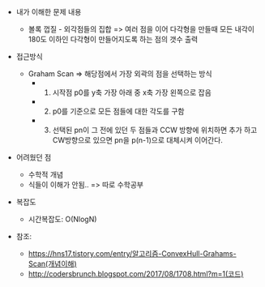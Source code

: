 - 내가 이해한 문제 내용
	- 볼록 껍질 - 외각점들의 집합 => 여러 점을 이어 다각형을 만들때 모든 내각이 180도 이하인 다각형이 만들어지도록 하는 점의 갯수 출력


- 접근방식 
	-  Graham Scan => 해당점에서 가장 외곽의 점을 선택하는 방식
		- 1. 시작점 p0를 y축 가장 아래 중 x축 가장 왼쪽으로 잡음
		- 2. p0를 기준으로 모든 점들에 대한 각도를 구함
		- 3. 선택된 pn이 그 전에 있던 두 점들과 CCW 방향에 위치하면 추가 하고 CW방향으로 있으면 pn을 p(n-1)으로 대체시켜 이어간다.
 

- 어려웠던 점
	- 수학적 개념
	- 식들이 이해가 안됨.. => 따로 수학공부

	
- 복잡도
	- 시간복잡도: O(NlogN)

- 참조:
	- https://hns17.tistory.com/entry/알고리즘-ConvexHull-Grahams-Scan(개념이해)
	- http://codersbrunch.blogspot.com/2017/08/1708.html?m=1(코드)